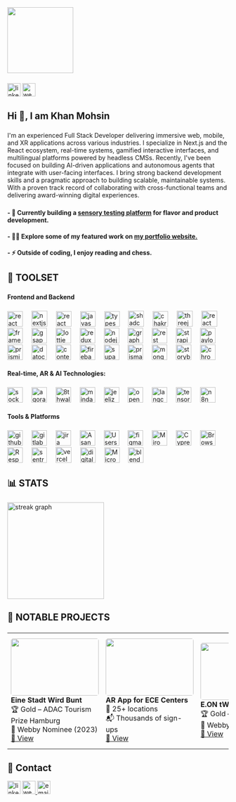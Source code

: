   
 

<div align="left">
  <img height="150" src="https://media1.giphy.com/media/v1.Y2lkPTc5MGI3NjExeWVlbzJob3I4ZXZlbDR5eTBreHMxY2xxNTMwZWU4MHp1dm4xMmV1diZlcD12MV9pbnRlcm5hbF9naWZfYnlfaWQmY3Q9Zw/j7k6JOp8LufhXspVfu/giphy.gif"  />
</div>

###

<div align="left">
<a href="https://www.linkedin.com/in/uxdkhan/" target="_blank">  <img src="https://img.shields.io/static/v1?message=LinkedIn&logo=linkedin&label=&color=0077B5&logoColor=white&labelColor=&style=for-the-badge" height="30" alt="linkedin logo"  /></a>
   <a href="https://khan-portfolio-next.vercel.app/?key=khanmohsin20231d9e59b903a3ab66f3991d948a2655" target="_blank">
    <img src="https://img.shields.io/static/v1?message=Website&logo=internet-explorer&label=&color=29c48c&logoColor=white&labelColor=&style=for-the-badge" height="30" alt="website logo" />
  </a>
 
</div>
 

###

<h2 align="left">Hi 👋, I am Khan Mohsin</h2>

###

<p align="left">I'm an experienced Full Stack Developer delivering immersive web, mobile, and XR applications across various industries. I specialize in Next.js and the React ecosystem, real-time systems, gamified interactive interfaces, and multilingual platforms powered by headless CMSs. Recently, I've been focused on building AI-driven applications and autonomous agents that integrate with user-facing interfaces. I bring strong backend development skills and a pragmatic approach to building scalable, maintainable systems. With a proven track record of collaborating with cross-functional teams and delivering award-winning digital experiences.</p>
 

###

<h4 align="left">- 🔭 Currently building a <a href="https://flavora.kr8v.com/" target="_blank">sensory testing platform</a> for flavor and product development.</h4>

<h4 align="left">- 👨‍💻 Explore some of my featured work on <a href="https://khan-portfolio-next.vercel.app/?key=khanmohsin20231d9e59b903a3ab66f3991d948a2655" target="_blank">my portfolio website.</a></h4>

<h4 align="left">- ⚡ Outside of coding, I enjoy reading and chess.</h4>

  <div height="5" />

###

<h2 align="left" opacity=0>🧰 TOOLSET</h2>

###
<h4 align="left">Frontend and Backend</h4>
 
###
 
<div align="left">
  <img src="https://img.shields.io/badge/React-61DAFB?logo=react&logoColor=black&style=for-the-badge" height="35" alt="react logo"  />
  <img width="12" />
  <img src="https://img.shields.io/badge/Next.js-000000?logo=nextdotjs&logoColor=white&style=for-the-badge" height="36" alt="nextjs logo"  />
    <img width="12" />

  <!-- React Native -->
<img src="https://img.shields.io/badge/React Native-20232A?style=for-the-badge&logo=react&logoColor=61DAFB" height="35" alt="react native" />

  <img width="12" />
  <img src="https://img.shields.io/badge/JavaScript-F7DF1E?logo=javascript&logoColor=black&style=for-the-badge" height="35" alt="javascript logo"  />
  <img width="12" />
  <img src="https://img.shields.io/badge/TypeScript-3178C6?logo=typescript&logoColor=white&style=for-the-badge" height="35" alt="typescript logo"  />
  <img width="12" />
  <!-- Shadcn/ui -->
<img src="https://img.shields.io/badge/Shadcn/UI-000000?style=for-the-badge&logo=radixui&logoColor=white" height="36" alt="shadcn ui" />
  <img width="12" />

<!-- Chakra UI -->
<img src="https://img.shields.io/badge/Chakra UI-319795?style=for-the-badge&logo=chakraui&logoColor=white" height="35" alt="chakra ui" />
  <img width="12" />

  <img src="https://img.shields.io/badge/Three.js-000000?logo=threedotjs&logoColor=white&style=for-the-badge" height="36" alt="threejs logo"  />
  <img width="12" />
  <!-- React Three Fiber -->
<img src="https://img.shields.io/badge/React Three Fiber-000000?style=for-the-badge&logo=three.js&logoColor=white" height="36" alt="react three fiber" />
  <img width="12" />
<!-- Framer Motion -->
<img src="https://img.shields.io/badge/Framer Motion-EF0091?style=for-the-badge&logo=framer&logoColor=white" height="35" alt="framer motion" />
  <img width="12" />

<!-- GSAP -->
<img src="https://img.shields.io/badge/GSAP-88CE02?style=for-the-badge&logo=greensock&logoColor=black" height="35" alt="gsap" />
  <img width="12" />

<!-- Lottie -->
<img src="https://img.shields.io/badge/Lottie-000000?style=for-the-badge&logo=lottie&logoColor=white" height="35" alt="lottie" />
  <img width="12" />

  <img src="https://img.shields.io/badge/Redux-764ABC?logo=redux&logoColor=white&style=for-the-badge" height="35" alt="redux logo"  />
  <img width="12" />
  <img src="https://img.shields.io/badge/Node.js-339933?logo=nodedotjs&logoColor=white&style=for-the-badge" height="35" alt="nodejs logo"  />
  <img width="12" />
  <img src="https://img.shields.io/badge/GraphQL-E10098?logo=graphql&logoColor=white&style=for-the-badge" height="35" alt="graphql logo"  />
  <img width="12" />
  <!-- REST APIs -->
<img src="https://img.shields.io/badge/REST APIs-6E6E6E?style=for-the-badge&logo=api&logoColor=white" height="35" alt="rest api" />
  <img width="12" />

<!-- Strapi -->
<img src="https://img.shields.io/badge/Strapi-2E7EEA?style=for-the-badge&logo=strapi&logoColor=white" height="35" alt="strapi" />
  <img width="12" />

<!-- Payload CMS -->
<img src="https://img.shields.io/badge/PayloadCMS-000000?style=for-the-badge&logo=payloadcms&logoColor=white" height="35" alt="payload cms" />
  <img width="12" />

<!-- Prismic -->
<img src="https://img.shields.io/badge/Prismic-4945FF?style=for-the-badge&logo=prismic&logoColor=white" height="35" alt="prismic" />
  <img width="12" />

<!-- DatoCMS -->
<img src="https://img.shields.io/badge/DatoCMS-F65A5B?style=for-the-badge&logo=datocms&logoColor=white" height="35" alt="datocms" />
  <img width="12" />

<!-- Contentful -->
<img src="https://img.shields.io/badge/Contentful-2478CC?style=for-the-badge&logo=contentful&logoColor=white" height="35" alt="contentful" />
  <img width="12" />

  <img src="https://img.shields.io/badge/Firebase-FFCA28?logo=firebase&logoColor=black&style=for-the-badge" height="35" alt="firebase logo"  />
  <img width="12" />
  <img src="https://img.shields.io/badge/Supabase-3ECF8E?logo=supabase&logoColor=black&style=for-the-badge" height="35" alt="supabase logo"  />
  <img width="12" />
  
  <img src="https://img.shields.io/badge/Prisma-2D3748?logo=prisma&logoColor=white&style=for-the-badge" height="35" alt="prisma logo"  />
  <img width="12" />
  <img src="https://img.shields.io/badge/MongoDB-47A248?logo=mongodb&logoColor=white&style=for-the-badge" height="35" alt="mongodb logo"  />
  <img width="12" />
<img src="https://img.shields.io/badge/Storybook-FF4785?style=for-the-badge&logo=storybook&logoColor=white" height="35" alt="storybook" />
  <img width="12" />
<img src="https://img.shields.io/badge/Chromatic-FF61F6?style=for-the-badge&logo=chromatic&logoColor=white" height="35" alt="chromatic" />
  <img width="12" />


  <h4 align="left">Real-time, AR & AI Technologies: </h4>

###
  <img src="https://img.shields.io/badge/Socket.io-010101?logo=socketdotio&logoColor=white&style=for-the-badge" height="35" alt="socketio logo"  />
  <img width="12" />
 <!-- Agora -->
<img src="https://img.shields.io/badge/Agora-009EF7?style=for-the-badge&logo=agora&logoColor=white" height="35" alt="agora" />
  <img width="12" />

<!-- 8thWall -->
<img src="https://img.shields.io/badge/8thWall-551A8B?style=for-the-badge&logo=8thwall&logoColor=white" height="35" alt="8thwall" />
  <img width="12" />

<!-- MindAR -->
<img src="https://img.shields.io/badge/MindAR.js-161616?style=for-the-badge&logo=three.js&logoColor=white" height="35" alt="mindar" />
  <img width="12" />

<!-- Jeeliz -->
<img src="https://img.shields.io/badge/Jeeliz-2F2F2F?style=for-the-badge&logo=face-recognition&logoColor=white" height="35" alt="jeeliz" />
  <img width="12" />
<!-- OpenAI -->
<img src="https://img.shields.io/badge/OpenAI-412991?style=for-the-badge&logo=openai&logoColor=white" height="35" alt="openai" />
  <img width="12" />

<!-- Langchain -->
<img src="https://img.shields.io/badge/LangChain-000000?style=for-the-badge&logo=langchain&logoColor=white" height="35" alt="langchain" />
  <img width="12" />

  <img src="https://img.shields.io/badge/TensorFlow-FF6F00?logo=tensorflow&logoColor=black&style=for-the-badge" height="35" alt="tensorflow logo"  />
  <img width="12" />
  <!-- n8n -->
<img src="https://img.shields.io/badge/n8n-FB4A46?style=for-the-badge&logo=n8n&logoColor=white" height="35" alt="n8n" />
  <img width="12" />
  <h4 align="left">Tools & Platforms </h4>

###
  <img src="https://img.shields.io/badge/GitHub-181717?logo=github&logoColor=white&style=for-the-badge" height="35" alt="github logo"  />
  <img width="12" />
  <img src="https://img.shields.io/badge/GitLab-FC6D26?logo=gitlab&logoColor=black&style=for-the-badge" height="35" alt="gitlab logo"  />
  <img width="12" />
  <img src="https://img.shields.io/badge/Jira-0052CC?logo=jira&logoColor=white&style=for-the-badge" height="35" alt="jira logo"  />
  <img width="12" />

  <img src="https://img.shields.io/badge/Asana-273347?style=for-the-badge&logo=asana&logoColor=white" height="35" alt="Asana" />
  <img width="12" />

<img src="https://img.shields.io/badge/Usersnap-3C91E6?style=for-the-badge&logo=usersnap&logoColor=white" height="35" alt="Usersnap" />
  <img width="12" />
  <img src="https://img.shields.io/badge/Figma-F24E1E?logo=figma&logoColor=white&style=for-the-badge" height="35" alt="figma logo"  />
  <img width="12" />
<img src="https://img.shields.io/badge/Miro-050038?style=for-the-badge&logo=miro&logoColor=white" height="35" alt="Miro" />
  <img width="12" />

<img src="https://img.shields.io/badge/Cypress-17202C?style=for-the-badge&logo=cypress&logoColor=white" height="35" alt="Cypress" />
  <img width="12" />

<img src="https://img.shields.io/badge/BrowserStack-FF6C37?style=for-the-badge&logo=browserstack&logoColor=white" height="35" alt="BrowserStack" />
  <img width="12" />

<img src="https://img.shields.io/badge/Responsively-101010?style=for-the-badge&logo=google-chrome&logoColor=white" height="35" alt="Responsively" />
  <img width="12" />


  <img src="https://img.shields.io/badge/Sentry-362D59?logo=sentry&logoColor=white&style=for-the-badge" height="35" alt="sentry logo"  />
  <img width="12" />
  <img src="https://img.shields.io/badge/Vercel-000000?logo=vercel&logoColor=white&style=for-the-badge" height="36" alt="vercel logo"  />
  <img width="12" />
  <img src="https://img.shields.io/badge/DigitalOcean-0080FF?logo=digitalocean&logoColor=white&style=for-the-badge" height="35" alt="digitalocean logo"  />
  <img width="12" />
<img src="https://img.shields.io/badge/Microsoft%20Teams-6264A7?style=for-the-badge&logo=microsoft-teams&logoColor=white" height="35" alt="Microsoft Teams" />
  <img width="12" />
  <img src="https://img.shields.io/badge/Blender-F5792A?logo=blender&logoColor=black&style=for-the-badge" height="35" alt="blender logo"  />
 

</div>

###

  <div height="5" />

<h2 align="left" >📊 STATS</h2>

 
 
###

<div align="left">
  <img src="https://streak-stats.demolab.com?user=m90khan&locale=en&mode=daily&theme=dark&hide_border=false&border_radius=5&order=3" height="220" alt="streak graph"  />
</div>
 

 
  <div height="5" />

###

 <h2 align="left" >🚀 NOTABLE PROJECTS</h2>

###
<table>
  <tr>
<td align="left" style="width: 220px;">
      <img src="https://res.cloudinary.com/m90khan/image/upload/v1680439531/KhanPortfolio/ESWB/Dev-Cover-1_hqds9s.png" width="200" height="130" style="object-fit: cover; border-radius: 5px;" /><br/>
      <strong>Eine Stadt Wird Bunt</strong><br/>
      🏆 Gold – ADAC Tourism Prize Hamburg<br/>
      🏅 Webby Nominee (2023)<br/>
      <a href="https://khan-portfolio-next.vercel.app/work/115" target="_blank">🔗 View</a>
    </td>
<td align="left" style="width: 220px;">
      <img src="https://res.cloudinary.com/m90khan/image/upload/v1680784486/KhanPortfolio/ECE/Dev-Cover-1_jj2zsq.png" width="200" height="130" style="object-fit: cover; border-radius: 5px;" /><br/>
      <strong>AR App for ECE Centers</strong><br/>
      🧩 25+ locations<br/>
      📬 Thousands of sign-ups<br/>
      <a href="https://khan-portfolio-next.vercel.app/work/121" target="_blank">🔗 View</a>
    </td>
<td align="left" style="width: 220px;">
      <img src="https://res.cloudinary.com/m90khan/image/upload/v1680466106/KhanPortfolio/EON/Dev-Cover-1_fhzaww.png" width="200" height="130" style="object-fit: cover; border-radius: 5px;" /><br/>
      <strong>E.ON tWEx Gamification</strong><br/>
      🏆 Gold – BrandEx<br/>
      🏅 Webby Honoree (2023)<br/>
      <a href="https://khan-portfolio-next.vercel.app/work/116" target="_blank">🔗 View</a>
    </td>
<td align="left" style="width: 220px;">
      <img src="https://res.cloudinary.com/m90khan/image/upload/v1680436024/KhanPortfolio/ZDF-Vodafone/Dev-Cover-1_qvhxxw.png" width="200" height="130" style="object-fit: cover; border-radius: 5px;" /><br/>
      <strong>Vodafone GIGA XMAS AR Game</strong><br/>
      🏆 Silver – BrandEx 2022<br/>
      📸 10,206 uploads & 18K+ social interactions<br/>
      <a href="https://khan-portfolio-next.vercel.app/work/114" target="_blank">🔗 View</a>
    </td>
  </tr>
 
</table>

  <div height="5" />

###

 <h2 align="left" >📧  Contact</h2>

 <div align="left">
 

<a href="https://www.linkedin.com/in/uxdkhan/" target="_blank">  <img src="https://img.shields.io/static/v1?message=LinkedIn&logo=linkedin&label=&color=0077B5&logoColor=white&labelColor=&style=for-the-badge" height="30" alt="linkedin logo"  /></a>
   <a href="https://khan-portfolio-next.vercel.app/?key=khanmohsin20231d9e59b903a3ab66f3991d948a2655" target="_blank">
    <img src="https://img.shields.io/static/v1?message=Website&logo=internet-explorer&label=&color=29c48c&logoColor=white&labelColor=&style=for-the-badge" height="30" alt="website logo" />
  </a>
<a href="mailto:uxdkhan@gmail.com" target="_blank">
  <img src="https://img.shields.io/static/v1?message=Email&label=&color=EA4335&logoColor=white&labelColor=&style=for-the-badge" height="30" alt="email logo" />
</a>


</div>
